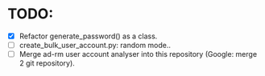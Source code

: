 # TODO: 
* [x] Refactor generate_password() as a class.
* [ ] create_bulk_user_account.py: random mode..
* [ ] Merge ad-rm user account analyser into this repository (Google: merge 2 git repository).